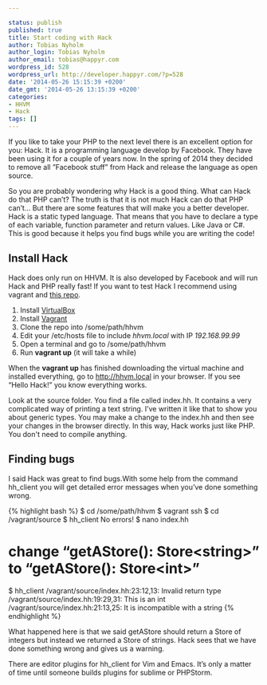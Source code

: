 ```yaml
---

status: publish
published: true
title: Start coding with Hack
author: Tobias Nyholm
author_login: Tobias Nyholm
author_email: tobias@happyr.com
wordpress_id: 528
wordpress_url: http://developer.happyr.com/?p=528
date: '2014-05-26 15:15:39 +0200'
date_gmt: '2014-05-26 13:15:39 +0200'
categories:
- HHVM
- Hack
tags: []
---
```


If you like to take your PHP to the next level there is an excellent option for you: Hack. It is a programming language develop by Facebook. They have been using it for a couple of years now. In the spring of 2014 they decided to remove all ”Facebook stuff” from Hack and release the language as open source.


So you are probably wondering why Hack is a good thing. What can Hack do that PHP can’t? The truth is that it is not much Hack can do that PHP can’t… But there are some features that will make you a better developer. Hack is a static typed language. That means that you have to declare a type of each variable, function parameter and return values. Like Java or C#. This is good because it helps you find bugs while you are writing the code!

<h2>Install Hack</h2>

Hack does only run on HHVM. It is also developed by Facebook and will run Hack and PHP really fast! If you want to test Hack I recommend using vagrant and <a href="https://github.com/Nyholm/vagrant-hhvm">this repo</a>.

<ol>
<li>Install <a href="https://www.virtualbox.org/">VirtualBox</a></li>
<li>Install <a href="http://docs.vagrantup.com/v2/installation/">Vagrant</a></li>
<li>Clone the repo into /some/path/hhvm</li>
<li>Edit your /etc/hosts file to include <em>hhvm.local</em> with IP <em>192.168.99.99</em></li>
<li>Open a terminal and go to /some/path/hhvm</li>
<li>Run <strong>vagrant up</strong> (it will take a while)</li>
</ol>

When the <strong>vagrant up</strong> has finished downloading the virtual machine and installed everything, go to http://hhvm.local in your browser. If you see “Hello Hack!” you know everything works.


Look at the source folder. You find a file called index.hh. It contains a very complicated way of printing a text string. I’ve written it like that to show you about generic types. You may make a change to the index.hh and then see your changes in the browser directly. In this way, Hack works just like PHP. You don't need to compile anything.

<h2>Finding bugs</h2>

I said Hack was great to find bugs.With some help from the command hh_client you will get detailed error messages when you’ve done something wrong.


{% highlight bash %}
$ cd /some/path/hhvm
$ vagrant ssh
$ cd /vagrant/source
$ hh_client
No errors!
$ nano index.hh
# change “getAStore(): Store&lt;string&gt;” to “getAStore(): Store&lt;int&gt;”
$ hh_client
 /vagrant/source/index.hh:23:12,13: Invalid return type
 /vagrant/source/index.hh:19:29,31: This is an int
 /vagrant/source/index.hh:21:13,25: It is incompatible with a string
{% endhighlight %}


What happened here is that we said getAStore should return a Store of integers but instead we returned a Store of strings. Hack sees that we have done something wrong and gives us a warning.


There are editor plugins for hh_client for Vim and Emacs. It’s only a matter of time until someone builds plugins for sublime or PHPStorm.

